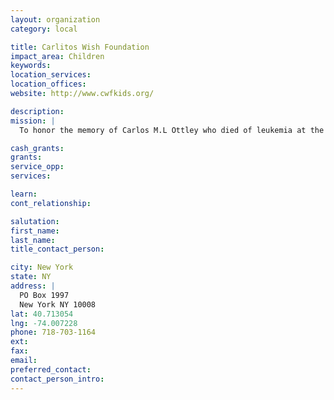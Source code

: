 ```yaml
---
layout: organization
category: local

title: Carlitos Wish Foundation
impact_area: Children
keywords: 
location_services: 
location_offices: 
website: http://www.cwfkids.org/

description: 
mission: |
  To honor the memory of Carlos M.L Ottley who died of leukemia at the age of 12 CWF grants wishes to children with life-threatening illnesses. We also underwrite events for children, such as holiday parties.

cash_grants: 
grants: 
service_opp: 
services: 

learn: 
cont_relationship: 

salutation: 
first_name: 
last_name: 
title_contact_person: 

city: New York
state: NY
address: |
  PO Box 1997     
  New York NY 10008
lat: 40.713054
lng: -74.007228
phone: 718-703-1164
ext: 
fax: 
email: 
preferred_contact: 
contact_person_intro: 
---
```

